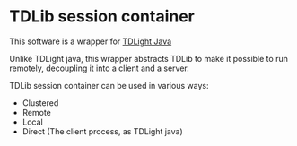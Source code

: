 TDLib session container
=======================

This software is a wrapper for [TDLight Java](https://github.com/tdlight-team/tdlight-java)

Unlike TDLight java, this wrapper abstracts TDLib to make it possible to run remotely,
decoupling it into a client and a server.

TDLib session container can be used in various ways:
 - Clustered
 - Remote
 - Local
 - Direct (The client process, as TDLight java)
